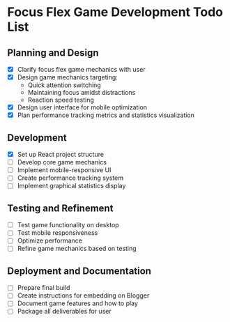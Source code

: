 # Focus Flex Game Development Todo List

## Planning and Design
- [x] Clarify focus flex game mechanics with user
- [x] Design game mechanics targeting:
  - Quick attention switching
  - Maintaining focus amidst distractions
  - Reaction speed testing
- [x] Design user interface for mobile optimization
- [x] Plan performance tracking metrics and statistics visualization

## Development
- [x] Set up React project structure
- [ ] Develop core game mechanics
- [ ] Implement mobile-responsive UI
- [ ] Create performance tracking system
- [ ] Implement graphical statistics display

## Testing and Refinement
- [ ] Test game functionality on desktop
- [ ] Test mobile responsiveness
- [ ] Optimize performance
- [ ] Refine game mechanics based on testing

## Deployment and Documentation
- [ ] Prepare final build
- [ ] Create instructions for embedding on Blogger
- [ ] Document game features and how to play
- [ ] Package all deliverables for user
